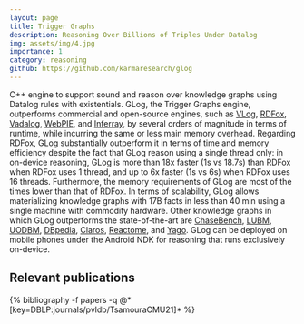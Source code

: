 ```yaml
---
layout: page
title: Trigger Graphs
description: Reasoning Over Billions of Triples Under Datalog
img: assets/img/4.jpg
importance: 1
category: reasoning
github: https://github.com/karmaresearch/glog
---
```



C++ engine to support sound and reason over knowledge graphs using Datalog rules with existentials. GLog, the Trigger Graphs engine, outperforms commercial and open-source engines, such as 
<a href="https://ojs.aaai.org/index.php/AAAI/article/view/9993">VLog</a>,
<a href="https://www.oxfordsemantic.tech/rdfox">RDFox</a>,
<a href="https://www.vldb.org/pvldb/vol11/p975-bellomarini.pdf">Vadalog</a>,
<a href="https://link.springer.com/chapter/10.1007/978-3-642-13486-9_15">WebPIE</a>, and 
<a href="https://dl.acm.org/doi/abs/10.14778/2904121.2904123">Inferray</a>, by several orders of magnitude in terms of runtime, while incurring the same or less main memory overhead. 
Regarding RDFox, GLog substantially outperform it in terms of time and memory efficiency despite the fact that GLog reason using a single thread only: in on-device reasoning, GLog is more than 18x faster (1s vs 18.7s) than RDFox when RDFox uses 1 thread, and up to 6x faster (1s vs 6s) when RDFox uses 16 threads. Furthermore, the memory requirements of GLog are most of the times lower than that of RDFox. In terms of scalability, GLog allows materializing
knowledge graphs with 17B facts in less than 40 min using a single
machine with commodity hardware. 
Other knowledge graphs in which GLog outperforms the state-of-the-art are 
<a href="https://dl.acm.org/doi/10.1145/3034786.3034796">ChaseBench</a>,
<a href="https://dl.acm.org/doi/10.1016/j.websem.2005.06.005">LUBM</a>,
<a href="https://link.springer.com/chapter/10.1007/11762256_12">UODBM</a>,
<a href="https://www.sciencedirect.com/science/article/abs/pii/S1570826809000225">DBpedia</a>,
<a href="https://dh-abstracts.library.virginia.edu/works/1312">Claros</a>,
<a href="https://pubmed.ncbi.nlm.nih.gov/31691815/">Reactome</a>, and
<a href="https://www.sciencedirect.com/science/article/pii/S0004370212000719">Yago</a>.
GLog can be deployed on mobile phones 
under the Android NDK for reasoning that runs exclusively on-device. 


## Relevant publications
<div class="publications">
  {% bibliography -f papers -q @*[key=DBLP:journals/pvldb/TsamouraCMU21]* %}
</div>
